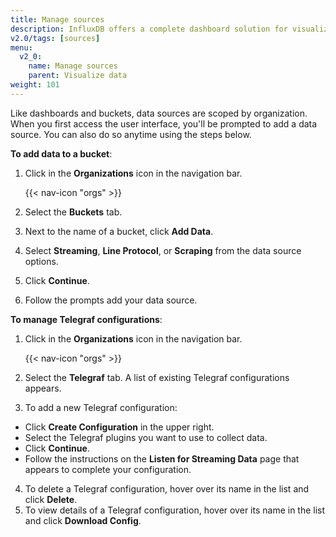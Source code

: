 ```yaml
---
title: Manage sources
description: InfluxDB offers a complete dashboard solution for visualizing your data and monitoring your infrastructure.
v2.0/tags: [sources]
menu:
  v2_0:
    name: Manage sources
    parent: Visualize data
weight: 101
---
```


Like dashboards and buckets, data sources are scoped by organization. When you first access the user interface, you'll be prompted to add a data source. You can also do so anytime using the steps below.


**To add data to a bucket**:

1. Click in the **Organizations** icon in the navigation bar.

    {{< nav-icon "orgs" >}}

2. Select the **Buckets** tab.
3. Next to the name of a bucket, click **Add Data**.
4. Select **Streaming**, **Line Protocol**, or **Scraping** from the data source options.
5. Click **Continue**.
6. Follow the prompts add your data source.

**To manage Telegraf configurations**:

1. Click in the **Organizations** icon in the navigation bar.

    {{< nav-icon "orgs" >}}

2. Select the **Telegraf** tab. A list of existing Telegraf configurations appears.
3. To add a new Telegraf configuration:
  * Click **Create Configuration** in the upper right.
  * Select the Telegraf plugins you want to use to collect data.
  * Click **Continue**.
  * Follow the instructions on the **Listen for Streaming Data** page that appears to complete your configuration.
4. To delete a Telegraf configuration, hover over its name in the list and click **Delete**.
5. To view details of a Telegraf configuration, hover over its name in the list and click **Download Config**.
